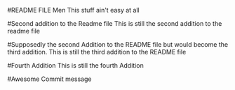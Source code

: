 #README FILE
Men
This stuff ain't easy at all

#Second addition to the Readme file
This is still the second addition to the readme file

#Supposedly the second Addition to the README file but would become the third addition.
This is still the third addition to the README file

#Fourth Addition
This is still the fourth Addition

#Awesome Commit message



